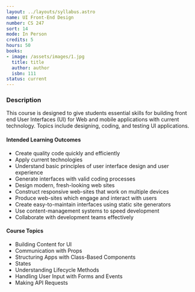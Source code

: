 ```yaml
---
layout: ../layouts/syllabus.astro
name: UI Front-End Design
number: CS 247
sort: 14
mode: In Person
credits: 5
hours: 50
books:
- image: /assets/images/1.jpg
  title: title
  author: author
  isbn: 111
status: current
---
```

<!-- New class: no updates needed -->

### Description
This course is designed to give students essential skills for building front end User Interfaces (UI) for Web and mobile applications with current technology. Topics include designing, coding, and testing UI applications.

#### Intended Learning Outcomes
* Create quality code quickly and efficiently
* Apply current technologies
* Understand basic principles of user interface design and user experience
* Generate interfaces with valid coding processes
* Design modern, fresh-looking web sites
* Construct responsive web-sites that work on multiple devices
* Produce web-sites which engage and interact with users
* Create easy-to-maintain interfaces using static site generators
* Use content-management systems to speed development
* Collaborate with development teams effectively

#### Course Topics
* Building Content for UI
* Communication with Props
* Structuring Apps with Class-Based Components
* States
* Understanding Lifecycle Methods
* Handling User Input with Forms and Events
* Making API Requests